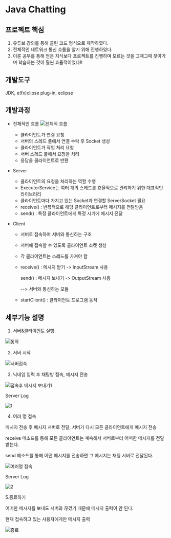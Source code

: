 # Java Chatting
## 프로젝트 핵심
1. 유튜브 강의를 통해 클린 코드 형식으로 제작하였다. 
2. 전체적인 네트워크 통신 흐름을 알기 위해 진행하였다.
3. 이론 공부를 통해 얻은 지식보다 프로젝트를 진행하며 모르는 것을 그때그때 찾아가며 학습하는 것이 훨씬 효율적이었다!!
## 개발도구
JDK, e(fx)clipse plug-in, eclipse
## 개발과정
* 전체적인 흐름
![전체적 흐름](https://user-images.githubusercontent.com/77962884/107382102-dd48ba80-6b32-11eb-9de8-76a7e55d7460.PNG)
   * 클라이언트가 연결 요청
   * 서버의 스레드 풀에서 연결 수락 후 Socket 생성
   * 클라이언트가 작업 처리 요청
   * 서버 스레드 풀에서 요청을 처리
   * 응답을 클라이언트로 반환
   
* Server
   * 클라이언트의 요청을 처리하는 역할 수행
   * ExecutorService는 여러 개의 스레드를 효율적으로 관리하기 위한 대표적인 라이브러리
   * 클라이언트마다 가지고 있는 Socket과 연결할 ServerSocket 필요
   * receive() : 반복적으로 해당 클라이언트로부터 메시지를 전달받음
   * send() : 특정 클라이언트에게 특정 시기에 메시지 전달
   
* Client
  * 서버로 접속하여 서버와 통신하는 구조 
  * 서버에 접속할 수 있도록 클라이언트 소켓 생성
  * 각 클라이언트는 스레드를 가져야 함
  * receive() : 메시지 받기 -> InputStream 사용
    
    send() : 메시지 보내기 -> OutputStream 사용
    
    --> 서버와 통신하는 모듈 
  * startClient() : 클라이언트 프로그램 동작 
  
## 세부기능 설명
1. 서버&클라이언트 실행

![동작](https://user-images.githubusercontent.com/77962884/107383485-63b1cc00-6b34-11eb-9058-e24abf46c0e7.PNG)

2. 서버 시작 

![서버접속](https://user-images.githubusercontent.com/77962884/107383553-73c9ab80-6b34-11eb-8060-d97e7a3ba90f.PNG)

3. 닉네임 입력 후 채팅방 접속, 메시지 전송

![접속후 메시지 보내기1](https://user-images.githubusercontent.com/77962884/107383687-978cf180-6b34-11eb-9fb3-946de52ad97e.PNG)

Server Log

![1](https://user-images.githubusercontent.com/77962884/107383705-9c51a580-6b34-11eb-9933-b55f42b47ab9.PNG)

4. 여러 명 접속

메시지 전송 후 메시지 서버로 전달, 서버가 다시 모든 클라이언트에게 
메시지 전송

receive 메소드를 통해
모든 클라이언트는 계속해서 서버로부터 어떠한 메시지를 전달받는다.

send 메소드를 통해
어떤 메시지를 전송하면  그 메시지는 채팅 서버로 전달된다.


![여러명 접속](https://user-images.githubusercontent.com/77962884/107383751-a673a400-6b34-11eb-9986-4995c40848fe.PNG)

Server Log

![2](https://user-images.githubusercontent.com/77962884/107383765-a96e9480-6b34-11eb-89af-d7aa69df145e.PNG)

5.종료하기

어떠한 메시지를 보내도 서버와 끊겼기 때문에 메시지 출력이 안 된다.

현재 접속하고 있는 사용자에게만 메시지 출력

![종료](https://user-images.githubusercontent.com/77962884/107383783-ad9ab200-6b34-11eb-912c-1d3d45683fcf.PNG)
